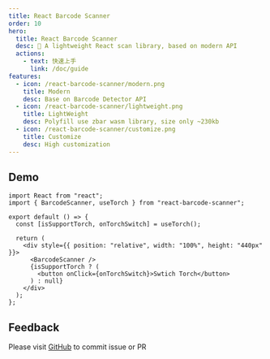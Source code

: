 ```yaml
---
title: React Barcode Scanner
order: 10
hero:
  title: React Barcode Scanner
  desc: 📖 A lightweight React scan library, based on modern API
  actions:
    - text: 快速上手
      link: /doc/guide
features:
  - icon: /react-barcode-scanner/modern.png
    title: Modern
    desc: Base on Barcode Detector API
  - icon: /react-barcode-scanner/lightweight.png
    title: LightWeight
    desc: Polyfill use zbar wasm library, size only ~230kb
  - icon: /react-barcode-scanner/customize.png
    title: Customize
    desc: High customization
---
```


## Demo

```tsx
import React from "react";
import { BarcodeScanner, useTorch } from "react-barcode-scanner";

export default () => {
  const [isSupportTorch, onTorchSwitch] = useTorch();

  return (
    <div style={{ position: "relative", width: "100%", height: "440px" }}>
      <BarcodeScanner />
      {isSupportTorch ? (
        <button onClick={onTorchSwitch}>Swtich Torch</button>
      ) : null}
    </div>
  );
};
```

## Feedback

Please visit [GitHub](https://github.com/preflower/react-barcode-scanner) to commit issue or PR
